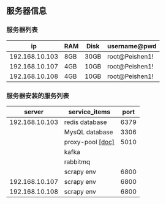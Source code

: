 ## 服务器信息

### 服务器列表

|ip|RAM|Disk|username@pwd|
|--|---|----|------------|
|192.168.10.103 | 8GB | 30GB | root@Peishen1!|
|192.168.10.107 | 4GB | 10GB | root@Peishen1!|
|192.168.10.108 | 4GB | 10GB | root@Peishen1!|

### 服务器安装的服务列表

|server|service_items|port|
|------|-------------|-----|
|192.168.10.103| redis database | 6379|
|              | MysQL database | 3306|
|              | proxy-pool [\[doc\]](proxy-pool.md)| 5010|
|              | kafka |
|              | rabbitmq |
|              | scrapy env | 6800|
|192.168.10.107| scrapy env | 6800|
|192.168.10.108| scrapy env | 6800|

